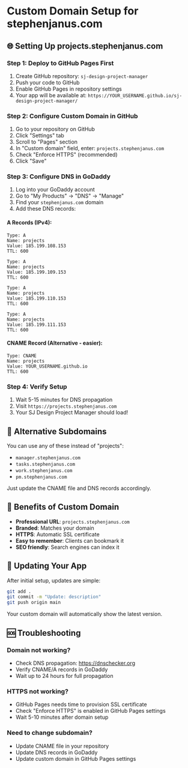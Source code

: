 # Custom Domain Setup for stephenjanus.com

## 🌐 Setting Up projects.stephenjanus.com

### Step 1: Deploy to GitHub Pages First
1. Create GitHub repository: `sj-design-project-manager`
2. Push your code to GitHub
3. Enable GitHub Pages in repository settings
4. Your app will be available at: `https://YOUR_USERNAME.github.io/sj-design-project-manager/`

### Step 2: Configure Custom Domain in GitHub
1. Go to your repository on GitHub
2. Click "Settings" tab
3. Scroll to "Pages" section
4. In "Custom domain" field, enter: `projects.stephenjanus.com`
5. Check "Enforce HTTPS" (recommended)
6. Click "Save"

### Step 3: Configure DNS in GoDaddy
1. Log into your GoDaddy account
2. Go to "My Products" → "DNS" → "Manage"
3. Find your `stephenjanus.com` domain
4. Add these DNS records:

#### A Records (IPv4):
```
Type: A
Name: projects
Value: 185.199.108.153
TTL: 600

Type: A  
Name: projects
Value: 185.199.109.153
TTL: 600

Type: A
Name: projects  
Value: 185.199.110.153
TTL: 600

Type: A
Name: projects
Value: 185.199.111.153
TTL: 600
```

#### CNAME Record (Alternative - easier):
```
Type: CNAME
Name: projects
Value: YOUR_USERNAME.github.io
TTL: 600
```

### Step 4: Verify Setup
1. Wait 5-15 minutes for DNS propagation
2. Visit `https://projects.stephenjanus.com`
3. Your SJ Design Project Manager should load!

## 🔧 Alternative Subdomains

You can use any of these instead of "projects":
- `manager.stephenjanus.com`
- `tasks.stephenjanus.com` 
- `work.stephenjanus.com`
- `pm.stephenjanus.com`

Just update the CNAME file and DNS records accordingly.

## 🚀 Benefits of Custom Domain

- **Professional URL**: `projects.stephenjanus.com`
- **Branded**: Matches your domain
- **HTTPS**: Automatic SSL certificate
- **Easy to remember**: Clients can bookmark it
- **SEO friendly**: Search engines can index it

## 🔄 Updating Your App

After initial setup, updates are simple:
```bash
git add .
git commit -m "Update: description"
git push origin main
```
Your custom domain will automatically show the latest version.

## 🆘 Troubleshooting

### Domain not working?
- Check DNS propagation: https://dnschecker.org
- Verify CNAME/A records in GoDaddy
- Wait up to 24 hours for full propagation

### HTTPS not working?
- GitHub Pages needs time to provision SSL certificate
- Check "Enforce HTTPS" is enabled in GitHub Pages settings
- Wait 5-10 minutes after domain setup

### Need to change subdomain?
- Update CNAME file in your repository
- Update DNS records in GoDaddy
- Update custom domain in GitHub Pages settings
